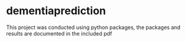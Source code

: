 # dementiaprediction
This project was conducted using python packages, the packages and results are documented in the included pdf
